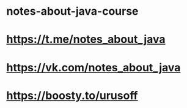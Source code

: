 # notes-about-java-course
# https://t.me/notes_about_java
# https://vk.com/notes_about_java
# https://boosty.to/urusoff
